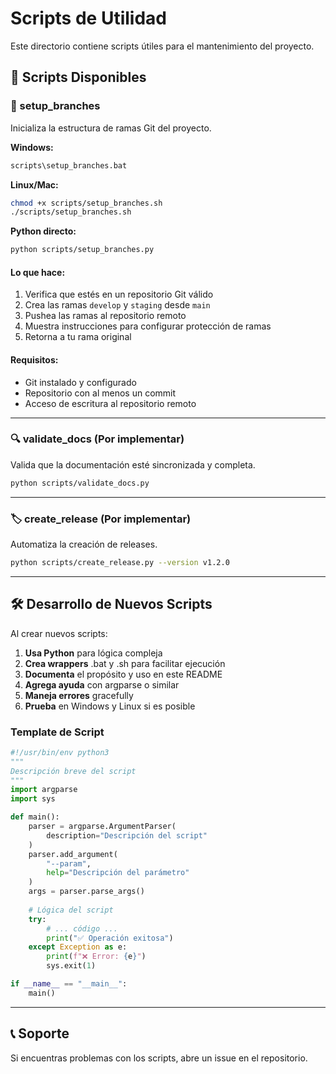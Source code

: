 # Scripts de Utilidad

Este directorio contiene scripts útiles para el mantenimiento del proyecto.

## 📝 Scripts Disponibles

### 🌳 setup_branches

Inicializa la estructura de ramas Git del proyecto.

**Windows:**
```bash
scripts\setup_branches.bat
```

**Linux/Mac:**
```bash
chmod +x scripts/setup_branches.sh
./scripts/setup_branches.sh
```

**Python directo:**
```bash
python scripts/setup_branches.py
```

#### Lo que hace:
1. Verifica que estés en un repositorio Git válido
2. Crea las ramas `develop` y `staging` desde `main`
3. Pushea las ramas al repositorio remoto
4. Muestra instrucciones para configurar protección de ramas
5. Retorna a tu rama original

#### Requisitos:
- Git instalado y configurado
- Repositorio con al menos un commit
- Acceso de escritura al repositorio remoto

---

### 🔍 validate_docs (Por implementar)

Valida que la documentación esté sincronizada y completa.

```bash
python scripts/validate_docs.py
```

---

### 🏷️ create_release (Por implementar)

Automatiza la creación de releases.

```bash
python scripts/create_release.py --version v1.2.0
```

---

## 🛠️ Desarrollo de Nuevos Scripts

Al crear nuevos scripts:

1. **Usa Python** para lógica compleja
2. **Crea wrappers** .bat y .sh para facilitar ejecución
3. **Documenta** el propósito y uso en este README
4. **Agrega ayuda** con argparse o similar
5. **Maneja errores** gracefully
6. **Prueba** en Windows y Linux si es posible

### Template de Script

```python
#!/usr/bin/env python3
"""
Descripción breve del script
"""
import argparse
import sys

def main():
    parser = argparse.ArgumentParser(
        description="Descripción del script"
    )
    parser.add_argument(
        "--param",
        help="Descripción del parámetro"
    )
    args = parser.parse_args()
    
    # Lógica del script
    try:
        # ... código ...
        print("✅ Operación exitosa")
    except Exception as e:
        print(f"❌ Error: {e}")
        sys.exit(1)

if __name__ == "__main__":
    main()
```

---

## 📞 Soporte

Si encuentras problemas con los scripts, abre un issue en el repositorio.
